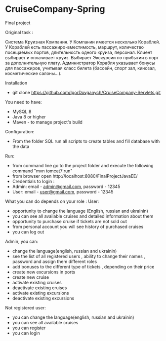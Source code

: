 # CruiseCompany-Spring
Final project


Original task : 

Система Круизная Компания. У Компании имеется несколько
Кораблей. У Кораблей есть пассажиро-вместимость, маршрут, количество
посещаемых портов, длительность одного круиза, персонал. Клиент
выбирает и оплачивает круиз. Выбирает Экскурсии по прибытии в порт за
дополнительную плату. Администратор Корабля указывает бонусы для 
пассажиров, учитывая класс билета (бассейн, спорт зал, кинозал,
косметические салоны...). 

Installation
- git clone https://github.com/IgorDovganych/CruiseCompany-Servlets.git

You need to have: 

- MySQL 8 
- Java 8 or higher
- Maven - to manage project's build

Configuration: 
- From the folder SQL run all scripts to create tables and fill database with the data  

Run: 

- from command line go to the project folder and execute the following command "mvn tomcat7:run"
- from browser open http://localhost:8080/FinalProjectJavaEE/
- Credentials to login : 
- Admin:  email - admin@gmail.com, password - 12345
- User: email - user@gmail.com, password - 12345

What you can do depends on your role : 
User: 
- opportunity to change the language (English, russian and ukrainin)
- you can see all available cruises and detailed information about them
- opportunity to purchase cruise if tickets are not sold out
- from personal account you will see history of purchased cruises
- you can log out

Admin, you can: 

- change the language(english, russian and ukrainin)
- see the list of all registered users , ability to change their names , password and assign them different roles 
- add bonuses to the different type of tickets , depending on their price 
- create new excursions in ports 
- create new cruise 
- activate existing cruises
- deactivate existing cruises
- activate existing excursions
- deactivate existing excursions 


Not registered user:
- you can change the language(english, russian and ukrainin)
- you can see all available cruises
- you can register
- you can login
